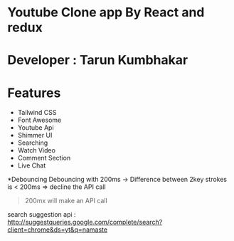 # Youtube Clone app By React and redux

# Developer : Tarun Kumbhakar

# Features
 - Tailwind CSS
 - Font Awesome
 - Youtube Api
 - Shimmer UI
 - Searching
 - Watch Video
 - Comment Section
 - Live Chat



*Debouncing
 Debouncing with 200ms -> Difference between 2key strokes is < 200ms => decline the API call
 >200mx will make an API call


 search suggestion api : http://suggestqueries.google.com/complete/search?client=chrome&ds=yt&q=namaste